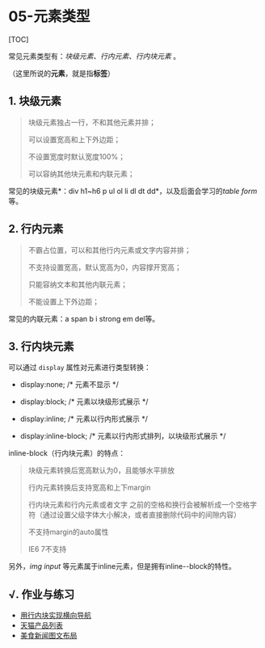 # 05-元素类型
[TOC]

常见元素类型有：*块级元素、行内元素、行内块元素* 。

（这里所说的**元素**，就是指**标签**）

## 1. 块级元素

> 块级元素独占一行，不和其他元素并排；
>
> 可以设置宽高和上下外边距；
>
> 不设置宽度时默认宽度100%；
>
> 可以容纳其他块元素和内联元素；

常见的块级元素*：div h1~h6 p ul ol li dl dt dd*，以及后面会学习的*table form*等。

## 2. 行内元素

> 不霸占位置，可以和其他行内元素或文字内容并排；
>
> 不支持设置宽高，默认宽高为0，内容撑开宽高；
>
> 只能容纳文本和其他内联元素；
>
> 不能设置上下外边距；

常见的内联元素：a span b i strong em del等。

## 3. 行内块元素

可以通过 `display` 属性对元素进行类型转换：

- display:none; /* 元素不显示 */

- display:block; /* 元素以块级形式展示 */

- display:inline; /* 元素以行内形式展示 */

- display:inline-block; /* 元素以行内形式排列，以块级形式展示 */

inline-block（行内块元素）的特点：

> 块级元素转换后宽高默认为0，且能够水平排放
>
> 行内元素转换后支持宽高和上下margin
>
> 行内块元素和行内元素或者文字 之前的空格和换行会被解析成一个空格字符（通过设置父级字体大小解决，或者直接删除代码中的间隙内容）
>
> 不支持margin的auto属性
>
> IE6 7不支持

另外，*img input* 等元素属于inline元素，但是拥有inline--block的特性。

## √. 作业与练习

- [用行内块实现横向导航](http://static.zzhitong.com/lesson-files/html/code/5-1.html)
- [天猫产品列表](http://static.zzhitong.com/lesson-files/html/code/5-2.html)
- [美食新闻图文布局](http://static.zzhitong.com/lesson-files/html/code/5-3.html)

